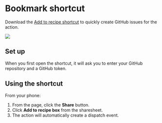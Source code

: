 # Bookmark shortcut

Download the [Add to recipe shortcut](Add%20to%20recipe%20box.shortcut) to quickly create GitHub issues for the action.

![](thumbnail.png)

## Set up

When you first open the shortcut, it will ask you to enter your GitHub repository and a GitHub token.

## Using the shortcut

From your phone:

1. From the page, click the **Share** button.
2. Click **Add to recipe box** from the sharesheet.
3. The action will automatically create a dispatch event.
